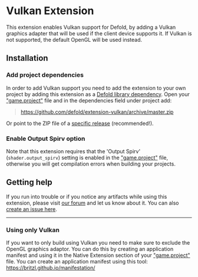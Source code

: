 # Vulkan Extension

This extension enables Vulkan support for Defold, by adding a Vulkan graphics adapter that will be used if the client device supports it. If Vulkan is not supported, the default OpenGL will be used instead.


## Installation

### Add project dependencies

In order to add Vulkan support you need to add the extension to your own project by adding this extension as a [Defold library dependency](http://www.defold.com/manuals/libraries/). Open your ["game.project"](defold://open?path=/game.project) file and in the dependencies field under project add:

> https://github.com/defold/extension-vulkan/archive/master.zip

Or point to the ZIP file of a [specific release](https://github.com/defold/extension-vulkan/releases) (recommended!).


### Enable Output Spirv option 

Note that this extension requires that the 'Output Spirv' (`shader.output_spirv`) setting is enabled in the ["game.project"](defold://open?path=/game.project) file, otherwise you will get compilation errors when building your projects.


## Getting help

If you run into trouble or if you notice any artifacts while using this extension, please visit [our forum](https://forum.defold.com) and let us know about it. You can also [create an issue here](https://github.com/defold/extension-vulkan/issues/new/choose).

---

### Using only Vulkan

If you want to only build using Vulkan you need to make sure to exclude the OpenGL graphics adaptor. You can do this by creating an application manifest and using it in the Native Extension section of your ["game.project"](defold://open?path=/game.project) file. You can create an application manifest using this tool: https://britzl.github.io/manifestation/
